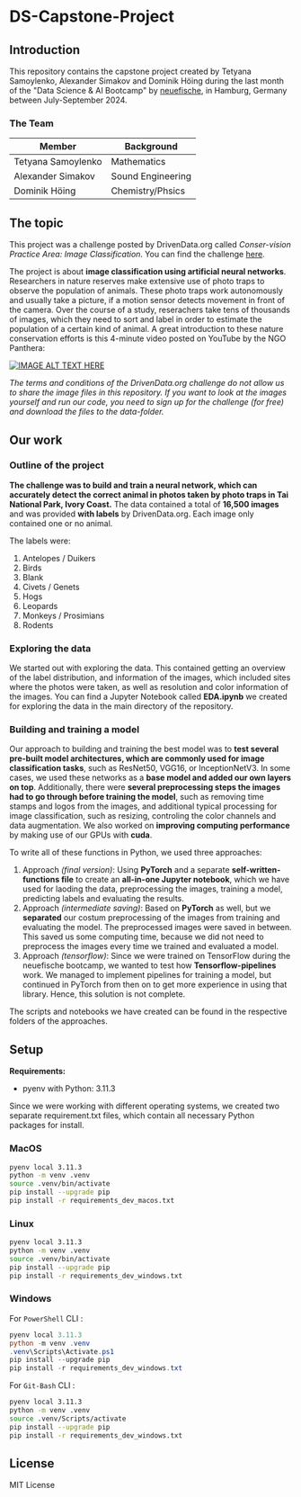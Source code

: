# DS-Capstone-Project

## Introduction

This repository contains the capstone project created by Tetyana Samoylenko, Alexander Simakov and Dominik Höing during the last month of the "Data Science & AI Bootcamp" by [neuefische](https://www.neuefische.de/), in Hamburg, Germany between July-September 2024.

### The Team

| Member | Background |
| ------ | ---------- |
| Tetyana Samoylenko | Mathematics |
| Alexander Simakov | Sound Engineering |
| Dominik Höing | Chemistry/Phsics |

## The topic

This project was a challenge posted by DrivenData.org called *Conser-vision Practice Area: Image Classification*. You can find the challenge [here](https://www.drivendata.org/competitions/87/competition-image-classification-wildlife-conservation/page/409/).

The project is about **image classification using artificial neural networks**. Researchers in nature reserves make extensive use of photo traps to observe the population of animals. These photo traps work autonomously and usually take a picture, if a motion sensor detects movement in front of the camera. Over the course of a study, reserachers take tens of thousands of images, which they need to sort and label in order to estimate the population of a certain kind of animal. A great introduction to these nature conservation efforts is this 4-minute video posted on YouTube by the NGO Panthera: 

[![IMAGE ALT TEXT HERE](https://img.youtube.com/vi/3FdoJEVnu4A/0.jpg)](https://www.youtube.com/watch?v=3FdoJEVnu4A&t=12s&ab_channel=Panthera)

*The terms and conditions of the DrivenData.org challenge do not allow us to share the image files in this repository. If you want to look at the images yourself and run our code, you need to sign up for the challenge (for free) and download the files to the data-folder.*

## Our work

### Outline of the project

**The challenge was to build and train a neural network, which can accurately detect the correct animal in photos taken by photo traps in Tai National Park, Ivory Coast.** The data contained a total of **16,500 images** and was provided **with labels** by DrivenData.org. Each image only contained one or no animal.

The labels were:
1) Antelopes / Duikers
2) Birds
3) Blank
4) Civets / Genets
5) Hogs
6) Leopards
7) Monkeys / Prosimians
8) Rodents

### Exploring the data

We started out with exploring the data. This contained getting an overview of the label distribution, and information of the images, which included sites where the photos were taken, as well as resolution and color information of the images. You can find a Jupyter Notebook called **EDA.ipynb** we created for exploring the data in the main directory of the repository.

### Building and training a model

Our approach to building and training the best model was to **test several pre-built model architectures, which are commonly used for image classification tasks**, such as ResNet50, VGG16, or InceptionNetV3. In some cases, we used these networks as a **base model and added our own layers on top**. Additionally, there were **several preprocessing steps the images had to go through before training the model**, such as removing time stamps and logos from the images, and additional typical processing for image classification, such as resizing, controling the color channels and data augmentation. We also worked on **improving computing performance** by making use of our GPUs with **cuda**.

To write all of these functions in Python, we used three approaches:

1) Approach *(final version)*: Using **PyTorch** and a separate **self-written-functions file** to create an **all-in-one Jupyter notebook**, which we have used for laoding the data, preprocessing the images, training a model, predicting labels and evaluating the results.
2) Approach *(intermediate saving)*: Based on **PyTorch** as well, but we **separated** our costum preprocessing of the images from training and evaluating the model. The preprocessed images were saved in between. This saved us some computing time, because we did not need to preprocess the images every time we trained and evaluated a model.
3) Approach *(tensorflow)*: Since we were trained on TensorFlow during the neuefische bootcamp, we wanted to test how **Tensorflow-pipelines** work. We managed to implement pipelines for training a model, but continued in PyTorch from then on to get more experience in using that library. Hence, this solution is not complete.

The scripts and notebooks we have created can be found in the respective folders of the approaches.

## Setup

**Requirements:**

- pyenv with Python: 3.11.3

Since we were working with different operating systems, we created two separate requirement.txt files, which contain all necessary Python packages for install.

### MacOS

```BASH
pyenv local 3.11.3
python -m venv .venv
source .venv/bin/activate
pip install --upgrade pip
pip install -r requirements_dev_macos.txt
```

### Linux

```BASH
pyenv local 3.11.3
python -m venv .venv
source .venv/bin/activate
pip install --upgrade pip
pip install -r requirements_dev_windows.txt
```

### Windows

For `PowerShell` CLI :

```PowerShell
pyenv local 3.11.3
python -m venv .venv
.venv\Scripts\Activate.ps1
pip install --upgrade pip
pip install -r requirements_dev_windows.txt
```

For `Git-Bash` CLI :

```BASH
pyenv local 3.11.3
python -m venv .venv
source .venv/Scripts/activate
pip install --upgrade pip
pip install -r requirements_dev_windows.txt
```

## License
MIT License